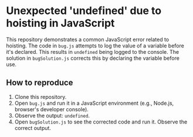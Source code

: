 # Unexpected 'undefined' due to hoisting in JavaScript

This repository demonstrates a common JavaScript error related to hoisting.  The code in `bug.js` attempts to log the value of a variable before it's declared.  This results in `undefined` being logged to the console. The solution in `bugSolution.js` corrects this by declaring the variable before use.

## How to reproduce

1. Clone this repository.
2. Open `bug.js` and run it in a JavaScript environment (e.g., Node.js, browser's developer console).
3. Observe the output: `undefined`.
4. Open `bugSolution.js` to see the corrected code and run it. Observe the correct output.